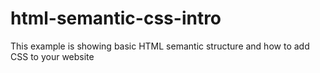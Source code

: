 # html-semantic-css-intro
 This example is showing basic HTML semantic structure and how to add CSS to your website

